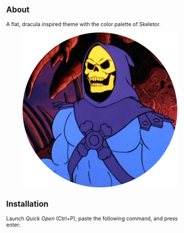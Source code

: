 ## About

A flat, dracula inspired theme with the color palette of Skeletor.

<p align="center">
  <img src="./icon.png" alt="Skeletor">
</p>

## Installation

Launch *Quick Open* (Ctrl+P), paste the following command, and press enter:


